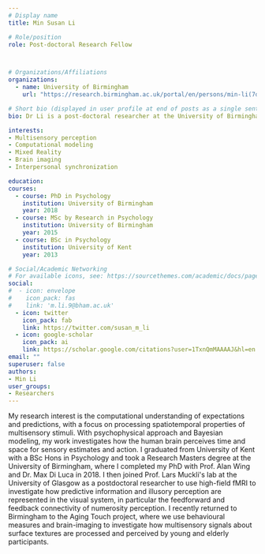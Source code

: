 ```yaml
---
# Display name
title: Min Susan Li

# Role/position
role: Post-doctoral Research Fellow



# Organizations/Affiliations
organizations:
  - name: University of Birmingham
    url: "https://research.birmingham.ac.uk/portal/en/persons/min-li(7d359888-46a0-4eb7-b8b9-6f61b8d15af8).html"

# Short bio (displayed in user profile at end of posts as a single sentence)
bio: Dr Li is a post-doctoral researcher at the University of Birmingham (UK) in the Centre for Computational Neuroscience and Cognitive Robotics.

interests:
- Multisensory perception
- Computational modeling
- Mixed Reality
- Brain imaging
- Interpersonal synchronization

education:
courses:
  - course: PhD in Psychology
    institution: University of Birmingham
    year: 2018
  - course: MSc by Research in Psychology
    institution: University of Birmingham
    year: 2015
  - course: BSc in Psychology
    institution: University of Kent
    year: 2013

# Social/Academic Networking
# For available icons, see: https://sourcethemes.com/academic/docs/page-builder/#icons
social:
#  - icon: envelope
#    icon_pack: fas
#    link: 'm.li.9@bham.ac.uk'
  - icon: twitter
    icon_pack: fab
    link: https://twitter.com/susan_m_li
  - icon: google-scholar
    icon_pack: ai
    link: https://scholar.google.com/citations?user=1TxnQmMAAAAJ&hl=en
email: ""
superuser: false
authors:
- Min Li
user_groups:
- Researchers
---
```


My research interest is the computational understanding of expectations and predictions, with a focus on processing spatiotemporal properties of multisensory stimuli. With psychophysical approach and Bayesian modeling, my work investigates how the human brain perceives time and space for sensory estimates and action. I graduated from University of Kent with a BSc Hons in Psychology and took a Research Masters degree at the University of Birmingham, where I completed my PhD with Prof. Alan Wing and Dr. Max Di Luca in 2018. I then joined Prof. Lars Muckli's lab at the University of Glasgow as a postdoctoral researcher to use high-field fMRI to investigate how predictive information and illusory perception are represented in the visual system, in particular the feedforward and feedback connectivity of numerosity perception. I recently returned to Birmingham to the Aging Touch project, where we use behavioural measures and brain-imaging to investigate how multisensory signals about surface textures are processed and perceived by young and elderly participants.  
